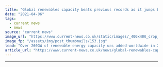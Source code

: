 ```yaml
---
title: "Global renewables capacity beats previous records as it jumps by over 260GW - IRENA"
date: "2021-04-06"
tags: 
  - current news
  - news
source: "current news"
image_url: "https://www.current-news.co.uk/static/images/_400x400_crop_center-center/wind-and-solar-image-IRENA.jpg"
image_fp: "/assets/img/post_thumbnails/153.jpg"
lead: "​Over 260GW of renewable energy capacity was added worldwide in 2020, beating the previous record set in 2019 by almost 50%."
article_url: "https://www.current-news.co.uk/news/global-renewables-capacity-beats-previous-records-as-it-jumps-by-over-260gw-irena?utm_source=rss-feeds&utm_medium=rss&utm_campaign=rss"
---
```


---
